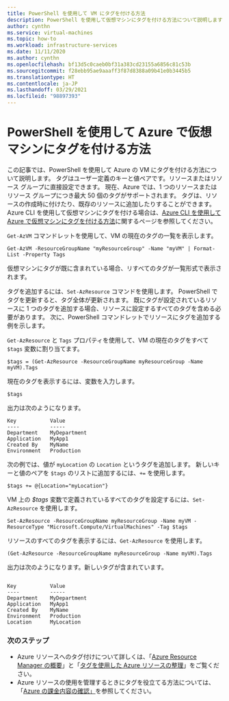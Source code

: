 ```yaml
---
title: PowerShell を使用して VM にタグを付ける方法
description: PowerShell を使用して仮想マシンにタグを付ける方法について説明します
author: cynthn
ms.service: virtual-machines
ms.topic: how-to
ms.workload: infrastructure-services
ms.date: 11/11/2020
ms.author: cynthn
ms.openlocfilehash: bf13d5c0caeb0bf31a383cd23155a6856c81c53b
ms.sourcegitcommit: f28ebb95ae9aaaff3f87d8388a09b41e0b3445b5
ms.translationtype: HT
ms.contentlocale: ja-JP
ms.lasthandoff: 03/29/2021
ms.locfileid: "98897393"
---
```

# <a name="how-to-tag-a-virtual-machine-in-azure-using-powershell"></a>PowerShell を使用して Azure で仮想マシンにタグを付ける方法

この記事では、PowerShell を使用して Azure の VM にタグを付ける方法について説明します。 タグはユーザー定義のキーと値ペアです。リソースまたはリソース グループに直接設定できます。 現在、Azure では、1 つのリソースまたはリソース グループにつき最大 50 個のタグがサポートされます。 タグは、リソースの作成時に付けたり、既存のリソースに追加したりすることができます。 Azure CLI を使用して仮想マシンにタグを付ける場合は、[Azure CLI を使用して Azure で仮想マシンにタグを付ける方法](tag-cli.md)に関するページを参照してください。

`Get-AzVM` コマンドレットを使用して、VM の現在のタグの一覧を表示します。

```azurepowershell-interactive
Get-AzVM -ResourceGroupName "myResourceGroup" -Name "myVM" | Format-List -Property Tags
```

仮想マシンにタグが既に含まれている場合、リすべてのタグが一覧形式で表示されます。

タグを追加するには、`Set-AzResource` コマンドを使用します。 PowerShell でタグを更新すると、タグ全体が更新されます。 既にタグが設定されているリソースに 1 つのタグを追加する場合、リソースに設定するすべてのタグを含める必要があります。 次に、PowerShell コマンドレットでリソースにタグを追加する例を示します。

`Get-AzResource` と `Tags` プロパティを使用して、VM の現在のタグをすべて `$tags` 変数に割り当てます。

```azurepowershell-interactive
$tags = (Get-AzResource -ResourceGroupName myResourceGroup -Name myVM).Tags
```

現在のタグを表示するには、変数を入力します。

```azurepowershell-interactive
$tags
```

出力は次のようになります。

```output
Key           Value
----          -----
Department    MyDepartment
Application   MyApp1
Created By    MyName
Environment   Production
```

次の例では、値が `myLocation` の `Location` というタグを追加します。 新しいキーと値のペアを `$tags` のリストに追加するには、`+=` を使用します。

```azurepowershell-interactive
$tags += @{Location="myLocation"}
```

VM 上の *$tags* 変数で定義されているすべてのタグを設定するには、`Set-AzResource` を使用します。

```azurepowershell-interactive
Set-AzResource -ResourceGroupName myResourceGroup -Name myVM -ResourceType "Microsoft.Compute/VirtualMachines" -Tag $tags
```

リソースのすべてのタグを表示するには、`Get-AzResource` を使用します。

```azurepowershell-interactive
(Get-AzResource -ResourceGroupName myResourceGroup -Name myVM).Tags

```

出力は次のようになります。新しいタグが含まれています。

```output

Key           Value
----          -----
Department    MyDepartment
Application   MyApp1
Created By    MyName
Environment   Production
Location      MyLocation
```

### <a name="next-steps"></a>次のステップ

- Azure リソースへのタグ付けについて詳しくは、「[Azure Resource Manager の概要](../azure-resource-manager/management/overview.md)」と「[タグを使用した Azure リソースの整理](../azure-resource-manager/management/tag-resources.md)」をご覧ください。
- Azure リソースの使用を管理するときにタグを役立てる方法については、「[Azure の課金内容の確認」](../cost-management-billing/understand/review-individual-bill.md)を参照してください。
